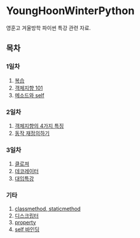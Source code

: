 # YoungHoonWinterPython

영훈고 겨울방학 파이썬 특강 관련 자료.

## 목차

### 1일차

1. [복습](./Day1/Reminder/Content.md)
2. [객체지향 101](./Day1/OOP101/Content.md)
3. [메소드와 self](./Day1/Method_And_Self/Content.md)

### 2일차

1. [객체지향의 4가지 특징]()
2. [동작 재정의하기]()

### 3일차

1. [클로져]()
2. [데코레이터]()
3. [대입특강]()

### 기타

1. [classmethod, staticmethod]()
2. [디스크립터]()
3. [property]()
4. [self 바인딩]()
